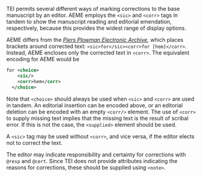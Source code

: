 TEI permits several different ways of marking corrections to the base manuscript by an editor. AEME employs the `<sic>` and `<corr>` tags in tandem to show the manuscript reading and editorial emendation, respectively, because this provides the widest range of display options.

AEME differs from the [*Piers Plowman Electronic Archive*](http://www3.iath.virginia.edu/seenet/piers/protocoltran.html), which places brackets around corrected text: `<sic>for</sic><corr>for [hem]</corr>`. Instead, AEME encloses only the corrected text in `<corr>`. The equivalent encoding for AEME would be

```xml
for <choice>
    <sic/>
    <corr>hem</corr>
  </choice>
```

Note that `<choice>` should always be used when `<sic>` and `<corr>` are used in tandem. An editorial insertion can be encoded above, or an editorial deletion can be encoded with an empty `<corr/>` element. The use of `<corr>` to supply missing text implies that the missing text is the result of scribal error. If this is not the case, the `<supplied>` element should be used.

A `<sic>` tag may be used without `<corr>`, and vice versa, if the editor elects not to correct the text.

The editor may indicate responsibility and certainty for corrections with `@resp` and `@cert`. Since TEI does not provide attributes indicating the reasons for corrections, these should be supplied using `<note>`.
